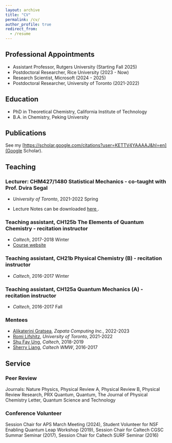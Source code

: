 ```yaml
---
layout: archive
title: "CV"
permalink: /cv/
author_profile: true
redirect_from:
  - /resume
---
```


<!-- The latest CV can be downloaded <a href="../files/Sun-CV-2025.pdf">here</a>. -->
## Professional Appointments

- Assistant Professor, Rutgers University (Starting Fall 2025)
- Postdoctoral Researcher, Rice University (2023 - Now)
- Research Scientist, Microsoft (2024 - 2025)
- Postdoctoral Researcher, University of Toronto (2021-2022)

## Education
- PhD in Theoretical Chemistry, California Institute of Technology 
- B.A. in Chemistry, Peking University

## Publications
See my [https://scholar.google.com/citations?user=KETTV4YAAAAJ&hl=en](Google Scholar).

## Teaching 
 
### Lecturer: CHM427/1480 Statistical Mechanics - co-taught with Prof. Dvira Segal

 - *University of Toronto*, 2021-2022 Spring

 - Lecture Notes can be downloaded <a href="../files/CHM427_statistical_mechanics.pdf"> here </a>.



### Teaching assistant, CH125b The Elements of Quantum Chemistry - recitation instructor 

 - *Caltech*, 2017-2018 Winter
 - <a href="https://sites.google.com/view/caltech-ch125b/home"> Course website </a>

### Teaching assistant, CH21b Physical Chemistry (B) - recitation instructor 

 - *Caltech*, 2016-2017 Winter

### Teaching assistant, CH125a Quantum Mechanics (A) - recitation instructor 

 - *Caltech*, 2016-2017 Fall 

<!-- ### Quantum Chemistry (graduate level)

 - *Peking University*, 2014-2015 Spring -->


### Mentees

* <a href="https://www.linkedin.com/in/katerina-gratsea-a42793139/?originalSubdomain=es">Alikaterini Gratsea</a>, *Zapata Computing Inc.*, 2022-2023
* <a href="https://scholar.google.com/citations?user=z9fPNkAAAAAJ&hl=en">Romi Lifshitz</a>, *University of Toronto*, 2021-2022
* <a href="https://www.linkedin.com/in/shufayung/">Shu Fay Ung</a>, *Caltech*, 2018-2019
* <a href="https://www.linkedin.com/in/sherry-liang-736130125/">Sherry Liang</a>, *Caltech WMW*, 2016-2017

## Service
### Peer Review
Journals: Nature Physics, Physical Review A, Physical Review B, Physical Review Research, PRX Quantum, Quantum, The Journal of Physical Chemistry Letter, Quantum Science and Technology

### Conference Volunteer 
Session Chair for APS March Meeting (2024), Student Volunteer for NSF Enabling Quantum Leap
Workshop (2019), Session Chair for Caltech CGSC Summar Seminar (2017), Session Chair for Caltech
SURF Seminar (2016)
